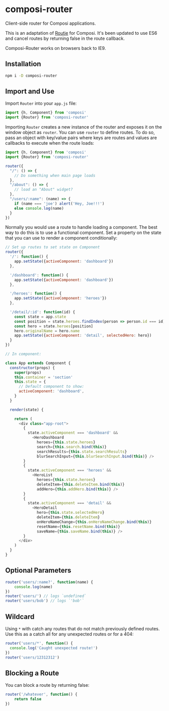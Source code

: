 # composi-router
Client-side router for Composi applications.

This is an adaptation of [Routie](https://github.com/jgallen23/routie) for Composi. It's been updated to use ES6 and cancel routes by returning false in the route callback.

Composi-Router works on browsers back to IE9.


Installation
------------

```bash
npm i -D composi-router
```

Import and Use
--------------

Import `Router` into your `app.js` file:

```javascript
import {h, Component} from 'composi'
import {Router} from 'composi-router'
```

Importing `Router` creates a new instance of the router and exposes it on the window object as `router`. You can use `router` to define routes. To do so, pass an object with key/value pairs where keys are routes and values are callbacks to execute when the route loads:

```javascript
import {h, Component} from 'composi'
import {Router} from 'composi-router'

router({
  "/": () => {
    // Do something when main page loads
  },
  "/about": () => {
    // load an "About" widget?
  },
  "/users/:name": (name) => {
    if (name === 'joe') alert('Hey, Joe!!!')
    else console.log(name)
  }
})
```

Normally you would use a route to handle loading a component. The best way to do this is to use a functional component. Set a property on the state that you can use to render a component conditionally:

```javascript
// Set up routes to set state on Component
router({
  '/': function() {
    app.setState({activeComponent: 'dashboard'})
  },

  '/dashboard': function() {
    app.setState({activeComponent: 'dashboard'})
  },

  '/heroes': function() {
    app.setState({activeComponent: 'heroes'})
  },

  '/detail/:id': function(id) {
    const state = app.state
    const position = state.heroes.findIndex(person => person.id === id)
    const hero = state.heroes[position]
    hero.originalName = hero.name
    app.setState({activeComponent: 'detail', selectedHero: hero})
  }
})

// In component:

class App extends Component {
  constructor(props) {
    super(props) 
    this.container = 'section'
    this.state = {
      // Default component to show:
      activeComponent: 'dashboard',
    }
  }

  render(state) {

    return (
      <div class="app-root">
        {
          state.activeComponent === 'dashboard' && 
            <HeroDashboard 
              heroes={this.state.heroes}
              search={this.search.bind(this)}
              searchResults={this.state.searchResults} 
              blurSearchInput={this.blurSearchInput.bind(this)} />
        }
        {
          state.activeComponent === 'heroes' && 
            <HeroList 
              heroes={this.state.heroes} 
              deleteItem={this.deleteItem.bind(this)} 
              addHero={this.addHero.bind(this)} />
        }
        {
          state.activeComponent === 'detail' && 
            <HeroDetail 
              hero={this.state.selectedHero} 
              deleteItem={this.deleteItem}
              onHeroNameChange={this.onHeroNameChange.bind(this)} 
              resetName={this.resetName.bind(this)} 
              saveName={this.saveName.bind(this)} />
        }
      </div>
    )
  }
}
```

Optional Parameters
-------------------

```javascript
router('users/:name?', function(name) {
    console.log(name)
})
router('users/') // logs `undefined`
router('users/bob') // logs `'bob'`
```

Wildcard
--------

Using `*` with catch any routes that do not match previously defined routes. Use this as a catch all for any unexpected routes or for a 404:

```javascript
router('users/*', function() {
  console.log('Caught unexpected route!')
})
router('users/12312312')
```

Blocking a Route
----------------

You can block a route by returning false:

```javascript
router('/whatever', function() {
    return false
})
```